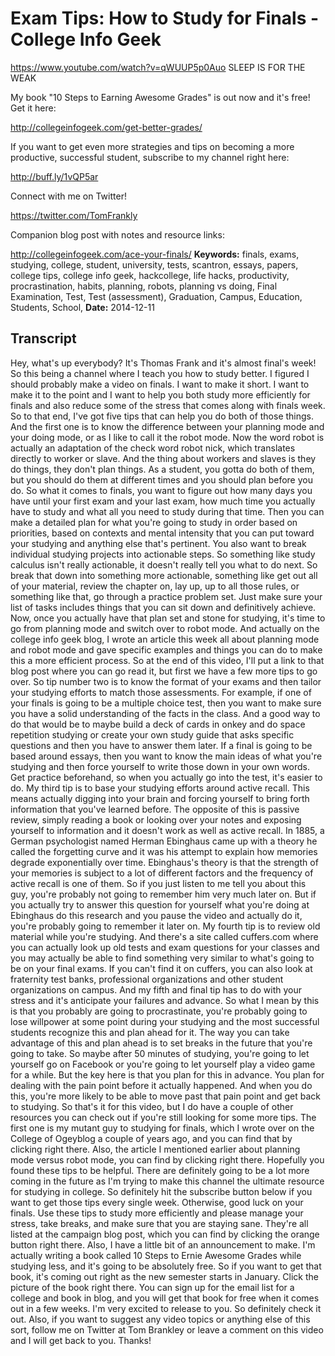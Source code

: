 # Exam Tips: How to Study for Finals - College Info Geek
https://www.youtube.com/watch?v=qWUUP5p0Auo
SLEEP IS FOR THE WEAK

My book "10 Steps to Earning Awesome Grades" is out now and it's free! Get it here:

http://collegeinfogeek.com/get-better-grades/

If you want to get even more strategies and tips on becoming a more productive, successful student, subscribe to my channel right here:

http://buff.ly/1vQP5ar

Connect with me on Twitter!

https://twitter.com/TomFrankly

Companion blog post with notes and resource links: 

http://collegeinfogeek.com/ace-your-finals/
**Keywords:** finals, exams, studying, college, student, university, tests, scantron, essays, papers, college tips, college info geek, hackcollege, life hacks, productivity, procrastination, habits, planning, robots, planning vs doing, Final Examination, Test, Test (assessment), Graduation, Campus, Education, Students, School, 
**Date:** 2014-12-11

## Transcript
 Hey, what's up everybody? It's Thomas Frank and it's almost final's week! So this being a channel where I teach you how to study better. I figured I should probably make a video on finals. I want to make it short. I want to make it to the point and I want to help you both study more efficiently for finals and also reduce some of the stress that comes along with finals week. So to that end, I've got five tips that can help you do both of those things. And the first one is to know the difference between your planning mode and your doing mode, or as I like to call it the robot mode. Now the word robot is actually an adaptation of the check word robot nick, which translates directly to worker or slave. And the thing about workers and slaves is they do things, they don't plan things. As a student, you gotta do both of them, but you should do them at different times and you should plan before you do. So what it comes to finals, you want to figure out how many days you have until your first exam and your last exam, how much time you actually have to study and what all you need to study during that time. Then you can make a detailed plan for what you're going to study in order based on priorities, based on contexts and mental intensity that you can put toward your studying and anything else that's pertinent. You also want to break individual studying projects into actionable steps. So something like study calculus isn't really actionable, it doesn't really tell you what to do next. So break that down into something more actionable, something like get out all of your material, review the chapter on, lay up, up to all those rules, or something like that, go through a practice problem set. Just make sure your list of tasks includes things that you can sit down and definitively achieve. Now, once you actually have that plan set and stone for studying, it's time to go from planning mode and switch over to robot mode. And actually on the college info geek blog, I wrote an article this week all about planning mode and robot mode and gave specific examples and things you can do to make this a more efficient process. So at the end of this video, I'll put a link to that blog post where you can go read it, but first we have a few more tips to go over. So tip number two is to know the format of your exams and then tailor your studying efforts to match those assessments. For example, if one of your finals is going to be a multiple choice test, then you want to make sure you have a solid understanding of the facts in the class. And a good way to do that would be to maybe build a deck of cards in onkey and do space repetition studying or create your own study guide that asks specific questions and then you have to answer them later. If a final is going to be based around essays, then you want to know the main ideas of what you're studying and then force yourself to write those down in your own words. Get practice beforehand, so when you actually go into the test, it's easier to do. My third tip is to base your studying efforts around active recall. This means actually digging into your brain and forcing yourself to bring forth information that you've learned before. The opposite of this is passive review, simply reading a book or looking over your notes and exposing yourself to information and it doesn't work as well as active recall. In 1885, a German psychologist named Herman Ebinghaus came up with a theory he called the forgetting curve and it was his attempt to explain how memories degrade exponentially over time. Ebinghaus's theory is that the strength of your memories is subject to a lot of different factors and the frequency of active recall is one of them. So if you just listen to me tell you about this guy, you're probably not going to remember him very much later on. But if you actually try to answer this question for yourself what you're doing at Ebinghaus do this research and you pause the video and actually do it, you're probably going to remember it later on. My fourth tip is to review old material while you're studying. And there's a site called cuffers.com where you can actually look up old tests and exam questions for your classes and you may actually be able to find something very similar to what's going to be on your final exams. If you can't find it on cuffers, you can also look at fraternity test banks, professional organizations and other student organizations on campus. And my fifth and final tip has to do with your stress and it's anticipate your failures and advance. So what I mean by this is that you probably are going to procrastinate, you're probably going to lose willpower at some point during your studying and the most successful students recognize this and plan ahead for it. The way you can take advantage of this and plan ahead is to set breaks in the future that you're going to take. So maybe after 50 minutes of studying, you're going to let yourself go on Facebook or you're going to let yourself play a video game for a while. But the key here is that you plan for this in advance. You plan for dealing with the pain point before it actually happened. And when you do this, you're more likely to be able to move past that pain point and get back to studying. So that's it for this video, but I do have a couple of other resources you can check out if you're still looking for some more tips. The first one is my mutant guy to studying for finals, which I wrote over on the College of Ogeyblog a couple of years ago, and you can find that by clicking right there. Also, the article I mentioned earlier about planning mode versus robot mode, you can find by clicking right there. Hopefully you found these tips to be helpful. There are definitely going to be a lot more coming in the future as I'm trying to make this channel the ultimate resource for studying in college. So definitely hit the subscribe button below if you want to get those tips every single week. Otherwise, good luck on your finals. Use these tips to study more efficiently and please manage your stress, take breaks, and make sure that you are staying sane. They're all listed at the campaign blog post, which you can find by clicking the orange button right there. Also, I have a little bit of an announcement to make. I'm actually writing a book called 10 Steps to Ernie Awesome Grades while studying less, and it's going to be absolutely free. So if you want to get that book, it's coming out right as the new semester starts in January. Click the picture of the book right there. You can sign up for the email list for a college and book in blog, and you will get that book for free when it comes out in a few weeks. I'm very excited to release to you. So definitely check it out. Also, if you want to suggest any video topics or anything else of this sort, follow me on Twitter at Tom Brankley or leave a comment on this video and I will get back to you. Thanks!
